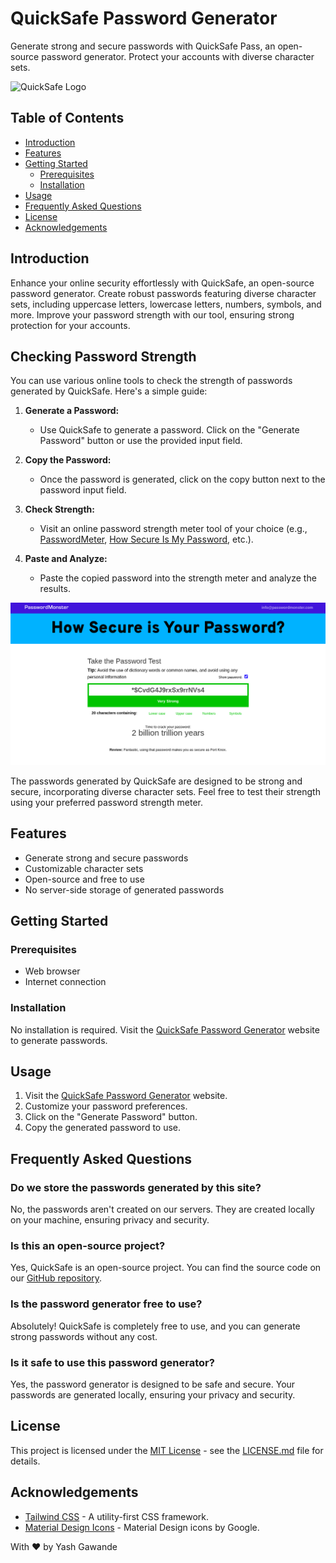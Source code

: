 # QuickSafe Password Generator

Generate strong and secure passwords with QuickSafe Pass, an open-source password generator. Protect your accounts with diverse character sets.

![QuickSafe Logo](icons/favicon.ico)

## Table of Contents

- [Introduction](#introduction)
- [Features](#features)
- [Getting Started](#getting-started)
  - [Prerequisites](#prerequisites)
  - [Installation](#installation)
- [Usage](#usage)
- [Frequently Asked Questions](#frequently-asked-questions)
- [License](#license)
- [Acknowledgements](#acknowledgements)
  



## Introduction

Enhance your online security effortlessly with QuickSafe, an open-source password generator. Create robust passwords featuring diverse character sets, including uppercase letters, lowercase letters, numbers, symbols, and more. Improve your password strength with our tool, ensuring strong protection for your accounts.

## Checking Password Strength

You can use various online tools to check the strength of passwords generated by QuickSafe. Here's a simple guide:

1. **Generate a Password:**
   - Use QuickSafe to generate a password. Click on the "Generate Password" button or use the provided input field.

2. **Copy the Password:**
   - Once the password is generated, click on the copy button next to the password input field.

3. **Check Strength:**
   - Visit an online password strength meter tool of your choice (e.g., [PasswordMeter](https://www.passwordmeter.com/), [How Secure Is My Password](https://howsecureismypassword.net/), etc.).

4. **Paste and Analyze:**
   - Paste the copied password into the strength meter and analyze the results.

![Checking Password Strength](check.png)

The passwords generated by QuickSafe are designed to be strong and secure, incorporating diverse character sets. Feel free to test their strength using your preferred password strength meter.

## Features

- Generate strong and secure passwords
- Customizable character sets
- Open-source and free to use
- No server-side storage of generated passwords

## Getting Started

### Prerequisites

- Web browser
- Internet connection

### Installation

No installation is required. Visit the [QuickSafe Password Generator](https://yashgawande546.github.io/Quick-Safe/) website to generate passwords.

## Usage

1. Visit the [QuickSafe Password Generator](https://yashgawande546.github.io/Quick-Safe/) website.
2. Customize your password preferences.
3. Click on the "Generate Password" button.
4. Copy the generated password to use.

## Frequently Asked Questions

### Do we store the passwords generated by this site?

No, the passwords aren't created on our servers. They are created locally on your machine, ensuring privacy and security.

### Is this an open-source project?

Yes, QuickSafe is an open-source project. You can find the source code on our [GitHub repository](https://github.com/yashgawande546/Quick-Safe/).

### Is the password generator free to use?

Absolutely! QuickSafe is completely free to use, and you can generate strong passwords without any cost.

### Is it safe to use this password generator?

Yes, the password generator is designed to be safe and secure. Your passwords are generated locally, ensuring your privacy and security.

## License

This project is licensed under the [MIT License](https://github.com/yashgawande546/Quick-Safe/blob/main/LICENSE) - see the [LICENSE.md](https://github.com/yashgawande546/Quick-Safe/blob/main/LICENSE) file for details.

## Acknowledgements

- [Tailwind CSS](https://tailwindcss.com/) - A utility-first CSS framework.
- [Material Design Icons](https://material.io/resources/icons/) - Material Design icons by Google.

With ❤️ by Yash Gawande

